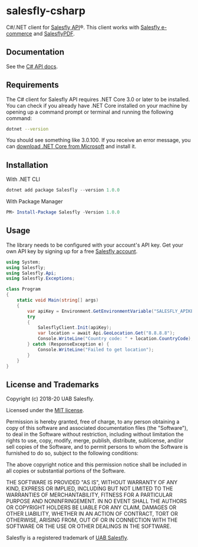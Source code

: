 # salesfly-csharp

<!-- [![Build Status](https://travis-ci.org/salesfly/salesfly-csharp.svg?branch=master)](https://travis-ci.org/salesfly/salesfly-csharp) -->

C#/.NET client for [Salesfly API](https://salesfly.com)&reg;. This client works with [Salesfly e-commerce](https://salesfly.com) and [SalesflyPDF](https://salesflypdf.com).

## Documentation

See the [C# API docs](https://developers.salesfly.com/csharp/).

## Requirements

The C# client for Salesfly API requires .NET Core 3.0 or later to be installed. You can check if you already have .NET Core installed on your machine by opening up a command prompt or terminal and running the following command:

```bash
dotnet --version
```

You should see something like 3.0.100. If you receive an error message, you can [download .NET Core from Microsoft](https://www.microsoft.com/net/) and install it.

## Installation

With .NET CLI

```powershell
dotnet add package Salesfly --version 1.0.0
```

With Package Manager

```powershell
PM> Install-Package Salesfly -Version 1.0.0
```

## Usage

The library needs to be configured with your account's API key. Get your own API key by signing up for a free [Salesfly account](https://salesfly.com).

```csharp
using System;
using Salesfly;
using Salesfly.Api;
using Salesfly.Exceptions;

class Program
{
    static void Main(string[] args)
    {
        var apiKey = Environment.GetEnvironmentVariable("SALESFLY_APIKEY");
        try
        {
            SalesflyClient.Init(apiKey);
            var location = await Api.GeoLocation.Get("8.8.8.8");
            Console.WriteLine("Country code: " + location.CountryCode);
        } catch (ResponseException e) {
            Console.WriteLine("Failed to get location");
        }
    }
}
```

## License and Trademarks

Copyright (c) 2018-20 UAB Salesfly.

Licensed under the [MIT license](https://en.wikipedia.org/wiki/MIT_License).

Permission is hereby granted, free of charge, to any person obtaining a copy
of this software and associated documentation files (the "Software"), to deal
in the Software without restriction, including without limitation the rights
to use, copy, modify, merge, publish, distribute, sublicense, and/or sell
copies of the Software, and to permit persons to whom the Software is
furnished to do so, subject to the following conditions:

The above copyright notice and this permission notice shall be included in all
copies or substantial portions of the Software.

THE SOFTWARE IS PROVIDED "AS IS", WITHOUT WARRANTY OF ANY KIND, EXPRESS OR
IMPLIED, INCLUDING BUT NOT LIMITED TO THE WARRANTIES OF MERCHANTABILITY,
FITNESS FOR A PARTICULAR PURPOSE AND NONINFRINGEMENT. IN NO EVENT SHALL THE
AUTHORS OR COPYRIGHT HOLDERS BE LIABLE FOR ANY CLAIM, DAMAGES OR OTHER
LIABILITY, WHETHER IN AN ACTION OF CONTRACT, TORT OR OTHERWISE, ARISING FROM,
OUT OF OR IN CONNECTION WITH THE SOFTWARE OR THE USE OR OTHER DEALINGS IN THE
SOFTWARE.

Salesfly is a registered trademark of [UAB Salesfly](https://www.salesfly.com).
